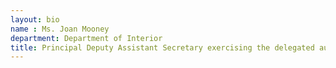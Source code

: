```yaml
---
layout: bio
name : Ms. Joan Mooney
department: Department of Interior
title: Principal Deputy Assistant Secretary exercising the delegated authorities of the Assistant Secretary and CFO
---
```

